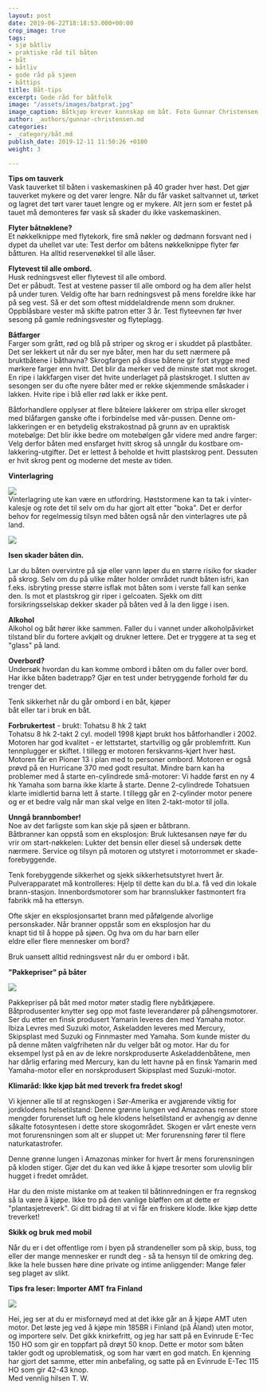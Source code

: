 ```yaml
---
layout: post
date: 2019-06-22T18:18:53.000+00:00
crop_image: true
tags:
- sjø båtliv
- praktiske råd til båten
- båt
- båtliv
- gode råd på sjøen
- båttips
title: Båt-tips
excerpt: Gode råd for båtfolk
image: "/assets/images/batprat.jpg"
image_caption: Båtkjøp krever kunnskap om båt. Foto Gunnar Christensen
author: _authors/gunnar-christensen.md
categories:
- _category/båt.md
publish_date: 2019-12-11 11:50:26 +0100
weight: 3

---
```

**Tips om tauverk**  
Vask tauverket til båten i vaskemaskinen på 40 grader hver høst. Det gjør tauverket mykere og det varer lengre. Når du får vasket saltvannet ut, tørket og lagret det tørt varer tauet lengre og er mykere. Alt jern som er festet på tauet må demonteres før vask så skader du ikke vaskemaskinen.

**Flyter båtnøklene?**  
Et nøkkelknippe med flytekork, fire små nøkler og dødmann forsvant ned i dypet da uhellet var ute: Test derfor om båtens nøkkelknippe flyter før båtturen. Ha alltid reservenøkkel til alle låser.

**Flytevest til alle ombord.**  
Husk redningsvest eller flytevest til alle ombord.  
Det er påbudt. Test at vestene passer til alle ombord og ha dem aller helst på under turen. Veldig ofte har barn redningsvest på mens foreldre ikke har på seg vest. Så er det som oftest middelaldrende menn som drukner. Oppblåsbare vester må skifte patron etter 3 år. Test flyteevnen før hver sesong på gamle redningsvester og flyteplagg.

**Båtfarger**  
Farger som grått, rød og blå på striper og skrog er i skuddet på plastbåter. Det ser lekkert ut når du ser nye båter, men har du sett nærmere på bruktbåtene i båthavna? Skrogfargen på disse båtene gir fort stygge med mørkere farger enn hvitt. Det blir da merker ved de minste støt mot skroget. En ripe i lakkfargen viser det hvite underlaget på plastskroget. I slutten av sesongen ser du ofte nyere båter med er rekke skjemmende småskader i lakken. Hvite ripe i blå eller rød lakk er ikke pent.

Båtforhandlere opplyser at flere båteiere lakkerer om stripa eller skroget med blåfargen ganske ofte i forbindelse med vår-pussen. Denne om-lakkeringen er en betydelig ekstrakostnad på grunn av en upraktisk motebølge: Det blir ikke bedre om motebølgen går videre med andre farger: Velg derfor båten med ensfarget hvitt skrog så unngår du kostbare om- lakkering-utgifter. Det er lettest å beholde et hvitt plastskrog pent. Dessuten er hvit skrog pent og moderne det meste av tiden.

**Vinterlagring**

![](http://www.helping.no/batlagring.jpg)  
Vinterlagring ute kan være en utfordring. Høststormene kan ta tak i vinter-kalesje og rote det til selv om du har gjort alt etter "boka". Det er derfor behov for regelmessig tilsyn med båten også når den vinterlagres ute på land.

![](http://www.helping.no/mar.3.jpg)

**Isen skader båten din.**

Lar du båten overvintre på sjø eller vann løper du en større risiko for skader på skrog. Selv om du på ulike måter holder området rundt båten isfri, kan f.eks. isbryting presse større isflak mot båten som i verste fall kan senke den. Is mot et plastskrog gir riper i gelcoaten. Sjekk om ditt forsikringsselskap dekker skader på båten ved å la den ligge i isen.

**Alkohol**  
Alkohol og båt hører ikke sammen. Faller du i vannet under alkoholpåvirket tilstand blir du fortere avkjølt og drukner lettere. Det er tryggere at ta seg et "glass" på land.

**Overbord?**  
Undersøk hvordan du kan komme ombord i båten om du faller over bord. Har ikke båten badetrapp? Gjør en test under betryggende forhold før du trenger det.

Tenk sikkerhet når du går ombord i en båt, kjøper  
båt eller tar i bruk en båt.

**Forbrukertest** - brukt: Tohatsu 8 hk 2 takt  
Tohatsu 8 hk 2-takt 2 cyl. modell 1998 kjøpt brukt hos båtforhandler i 2002. Motoren har god kvalitet - er lettstartet, startvillig og går problemfritt. Kun tennplugger er skiftet. I tillegg er motoren ferskvanns-kjørt hver høst. Motoren får en Pioner 13 i plan med to personer ombord. Motoren er også prøvd på en Hurricane 370 med godt resultat. Mindre barn kan ha problemer med å starte en-cylindrede små-motorer: Vi hadde først en ny 4 hk Yamaha som barna ikke klarte å starte. Denne 2-cylindrede Tohatsuen klarte imidlertid barna lett å starte. I tillegg går en 2-cylinder motor penere og er et bedre valg når man skal velge en liten 2-takt-motor til jolla.

**Unngå brannbomber!**  
Noe av det farligste som kan skje på sjøen er båtbrann.  
Båtbranner kan oppstå som en eksplosjon: Bruk luktesansen nøye før du vrir om start-nøkkelen: Lukter det bensin eller diesel så undersøk dette nærmere. Service og tilsyn på motoren og utstyret i motorrommet er skade-forebyggende.

Tenk forebyggende sikkerhet og sjekk sikkerhetsutstyret hvert år. Pulverapparatet må kontrolleres: Hjelp til dette kan du bl.a. få ved din lokale brann-stasjon. Innenbordsmotorer som har brannslukker fastmontert fra fabrikk må ha ettersyn.

Ofte skjer en eksplosjonsartet brann med påfølgende alvorlige personskader. Når branner oppstår som en eksplosjon har du  
knapt tid til å hoppe på sjøen. Og hva om du har barn eller  
eldre eller flere mennesker om bord?

Bruk uansett alltid redningsvest når du er ombord i båt.

**"Pakkepriser" på båter**

![](http://www.helping.no/arend.05.jpg)

Pakkepriser på båt med motor møter stadig flere nybåtkjøpere. Båtprodusenter knytter seg opp mot faste leverandører på påhengsmotorer. Ser du etter en finsk produsert Yamarin leveres den med Yamaha motor. Ibiza Levres med Suzuki motor, Askeladden leveres med Mercury, Skipsplast med Suzuki og Finnmaster med Yamaha. Som kunde mister du på denne måten valgfriheten når du velger båt og motor. Har du for eksempel lyst på en av de lekre norskproduserte Askeladdenbåtene, men har dårlig erfaring med Mercury, kan du lett havne på en finsk Yamarin med Yamaha-motor eller en norskprodusert Skipsplast med Suzuki-motor.

**Klimaråd: Ikke kjøp båt med treverk fra fredet skog!**

Vi kjenner alle til at regnskogen i Sør-Amerika er avgjørende viktig for jordklodens helsetilstand: Denne grønne lungen ved Amazonas renser store mengder forurenset luft og hele klodens helsetilstand er avhengig av denne såkalte fotosyntesen i dette store skogområdet. Skogen er vårt eneste vern mot forurensningen som alt er sluppet ut: Mer forurensning fører til flere naturkatastrofer.

Denne grønne lungen i Amazonas minker for hvert år mens forurensningen på kloden stiger. Gjør det du kan ved ikke å kjøpe tresorter som ulovlig blir hugget i fredet området.

Har du den miste mistanke om at teaken til båtinnredningen er fra regnskog så la være å kjøpe. Ikke tro på den vanlige bløffen om at dette er "plantasjetreverk". Gi ditt bidrag til at vi får en friskere klode. Ikke kjøp dette treverket!

**Skikk og bruk med mobil**

Når du er i det offentlige rom i byen på strandeneller som på skip, buss, tog eller der mange mennesker er rundt deg - så ta hensyn til de omkring deg. Ikke la hele bussen høre dine private og intime anliggender: Mange føler seg plaget av slikt.

**Tips fra leser: Importer AMT fra Finland**

![](http://www.helping.no/amt185br.2.jpg)

Hei, jeg ser at du er misfornøyd med at det ikke går an å kjøpe AMT uten motor. Det løste jeg ved å kjøpe min 185BR i Finland (på Åland) uten motor, og importere selv. Det gikk knirkefritt, og jeg har satt på en Evinrude E-Tec 150 HO som gir en toppfart på drøyt 50 knop. Dette er motor som båten takler godt og uproblematisk, og som har vært en god match. En kjenning har gjort det samme, etter min anbefaling, og satte på en Evinrude E-Tec 115 HO som gir 42-43 knop.  
Med vennlig hilsen T. W.